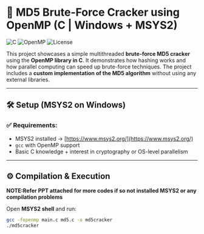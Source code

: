 # 🔐 MD5 Brute-Force Cracker using OpenMP (C | Windows + MSYS2)

![C](https://img.shields.io/badge/Language-C-blue?style=for-the-badge)
![OpenMP](https://img.shields.io/badge/OpenMP-Enabled-green?style=for-the-badge)
![License](https://img.shields.io/badge/License-MIT-brightgreen?style=for-the-badge)

This project showcases a simple multithreaded **brute-force MD5 cracker** using the **OpenMP library in C**. It demonstrates how hashing works and how parallel computing can speed up brute-force techniques. The project includes a **custom implementation of the MD5 algorithm** without using any external libraries.

---

## 🛠 Setup (MSYS2 on Windows)

### ✅ Requirements:
- MSYS2 installed → [https://www.msys2.org/](https://www.msys2.org/)
- `gcc` with OpenMP support  
- Basic C knowledge + interest in cryptography or OS-level parallelism

---

## ⚙️ Compilation & Execution
**NOTE:Refer PPT attached for more codes if so not installed MSYS2 or any compilation problems**

Open **MSYS2 shell** and run:

```bash
gcc -fopenmp main.c md5.c -o md5cracker
./md5cracker


